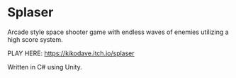 # Splaser
Arcade style space shooter game with endless waves of enemies utilizing a high score system. 

PLAY HERE:
https://kikodave.itch.io/splaser

Written in C# using Unity.
